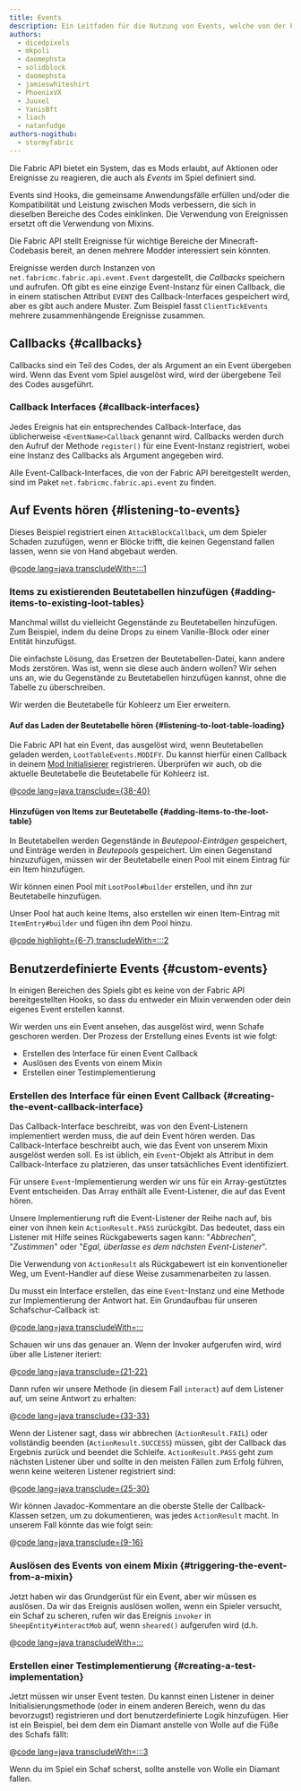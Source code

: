 ```yaml
---
title: Events
description: Ein Leitfaden für die Nutzung von Events, welche von der Fabric API bereitgestellt werden.
authors:
  - dicedpixels
  - mkpoli
  - daomephsta
  - solidblock
  - daomephsta
  - jamieswhiteshirt
  - PhoenixVX
  - Juuxel
  - YanisBft
  - liach
  - natanfudge
authors-nogithub:
  - stormyfabric
---
```


Die Fabric API bietet ein System, das es Mods erlaubt, auf Aktionen oder Ereignisse zu reagieren, die auch als _Events_ im Spiel definiert sind.

Events sind Hooks, die gemeinsame Anwendungsfälle erfüllen und/oder die Kompatibilität und Leistung zwischen Mods verbessern, die sich in dieselben Bereiche des Codes einklinken. Die Verwendung von Ereignissen ersetzt oft die Verwendung von Mixins.

Die Fabric API stellt Ereignisse für wichtige Bereiche der Minecraft-Codebasis bereit, an denen mehrere Modder interessiert sein könnten.

Ereignisse werden durch Instanzen von `net.fabricmc.fabric.api.event.Event` dargestellt, die _Callbacks_ speichern und aufrufen. Oft gibt es eine einzige Event-Instanz für einen Callback, die in einem statischen Attribut `EVENT` des Callback-Interfaces gespeichert wird, aber es gibt auch andere Muster. Zum Beispiel fasst `ClientTickEvents` mehrere zusammenhängende Ereignisse zusammen.

## Callbacks {#callbacks}

Callbacks sind ein Teil des Codes, der als Argument an ein Event übergeben wird. Wenn das Event vom Spiel ausgelöst wird, wird der übergebene Teil des Codes ausgeführt.

### Callback Interfaces {#callback-interfaces}

Jedes Ereignis hat ein entsprechendes Callback-Interface, das üblicherweise `<EventName>Callback` genannt wird. Callbacks werden durch den Aufruf der Methode `register()` für eine Event-Instanz registriert, wobei eine Instanz des Callbacks als Argument angegeben wird.

Alle Event-Callback-Interfaces, die von der Fabric API bereitgestellt werden, sind im Paket `net.fabricmc.fabric.api.event` zu finden.

## Auf Events hören {#listening-to-events}

Dieses Beispiel registriert einen `AttackBlockCallback`, um dem Spieler Schaden zuzufügen, wenn er Blöcke trifft, die keinen Gegenstand fallen lassen, wenn sie von Hand abgebaut werden.

@[code lang=java transcludeWith=:::1](@/reference/1.21/src/main/java/com/example/docs/event/FabricDocsReferenceEvents.java)

### Items zu existierenden Beutetabellen hinzufügen {#adding-items-to-existing-loot-tables}

Manchmal willst du vielleicht Gegenstände zu Beutetabellen hinzufügen. Zum Beispiel, indem du deine Drops zu einem Vanille-Block oder einer Entität hinzufügst.

Die einfachste Lösung, das Ersetzen der Beutetabellen-Datei, kann andere Mods zerstören. Was ist, wenn sie diese auch ändern wollen? Wir sehen uns an, wie du Gegenstände zu Beutetabellen hinzufügen kannst, ohne die Tabelle zu überschreiben.

Wir werden die Beutetabelle für Kohleerz um Eier erweitern.

#### Auf das Laden der Beutetabelle hören {#listening-to-loot-table-loading}

Die Fabric API hat ein Event, das ausgelöst wird, wenn Beutetabellen geladen werden, `LootTableEvents.MODIFY`. Du kannst hierfür einen Callback in deinem [Mod Initialisierer](./getting-started/project-structure#entrypoints) registrieren. Überprüfen wir auch, ob die aktuelle Beutetabelle die Beutetabelle für Kohleerz ist.

@[code lang=java transclude={38-40}](@/reference/1.21/src/main/java/com/example/docs/event/FabricDocsReferenceEvents.java)

#### Hinzufügen von Items zur Beutetabelle {#adding-items-to-the-loot-table}

In Beutetabellen werden Gegenstände in _Beutepool-Einträgen_ gespeichert, und Einträge werden in _Beutepools_ gespeichert. Um einen Gegenstand hinzuzufügen, müssen wir der Beutetabelle einen Pool mit einem Eintrag für ein Item hinzufügen.

Wir können einen Pool mit `LootPool#builder` erstellen, und ihn zur Beutetabelle hinzufügen.

Unser Pool hat auch keine Items, also erstellen wir einen Item-Eintrag mit `ItemEntry#builder` und fügen ihn dem Pool hinzu.

@[code highlight={6-7} transcludeWith=:::2](@/reference/1.21/src/main/java/com/example/docs/event/FabricDocsReferenceEvents.java)

## Benutzerdefinierte Events {#custom-events}

In einigen Bereichen des Spiels gibt es keine von der Fabric API bereitgestellten Hooks, so dass du entweder ein Mixin verwenden oder dein eigenes Event erstellen kannst.

Wir werden uns ein Event ansehen, das ausgelöst wird, wenn Schafe geschoren werden. Der Prozess der Erstellung eines Events ist wie folgt:

- Erstellen des Interface für einen Event Callback
- Auslösen des Events von einem Mixin
- Erstellen einer Testimplementierung

### Erstellen des Interface für einen Event Callback {#creating-the-event-callback-interface}

Das Callback-Interface beschreibt, was von den Event-Listenern implementiert werden muss, die auf dein Event hören werden. Das Callback-Interface beschreibt auch, wie das Event von unserem Mixin ausgelöst werden soll. Es ist üblich, ein `Event`-Objekt als Attribut in dem Callback-Interface zu platzieren, das unser tatsächliches Event identifiziert.

Für unsere `Event`-Implementierung werden wir uns für ein Array-gestütztes Event entscheiden. Das Array enthält alle Event-Listener, die auf das Event hören.

Unsere Implementierung ruft die Event-Listener der Reihe nach auf, bis einer von ihnen kein `ActionResult.PASS` zurückgibt. Das bedeutet, dass ein Listener mit Hilfe seines Rückgabewerts sagen kann: "_Abbrechen_", "_Zustimmen_" oder "_Egal, überlasse es dem nächsten Event-Listener_".

Die Verwendung von `ActionResult` als Rückgabewert ist ein konventioneller Weg, um Event-Handler auf diese Weise zusammenarbeiten zu lassen.

Du musst ein Interface erstellen, das eine `Event`-Instanz und eine Methode zur Implementierung der Antwort hat. Ein Grundaufbau für unseren Schafschur-Callback ist:

@[code lang=java transcludeWith=:::](@/reference/1.21/src/main/java/com/example/docs/event/SheepShearCallback.java)

Schauen wir uns das genauer an. Wenn der Invoker aufgerufen wird, wird über alle Listener iteriert:

@[code lang=java transclude={21-22}](@/reference/1.21/src/main/java/com/example/docs/event/SheepShearCallback.java)

Dann rufen wir unsere Methode (in diesem Fall `interact`) auf dem Listener auf, um seine Antwort zu erhalten:

@[code lang=java transclude={33-33}](@/reference/1.21/src/main/java/com/example/docs/event/SheepShearCallback.java)

Wenn der Listener sagt, dass wir abbrechen (`ActionResult.FAIL`) oder vollständig beenden (`ActionResult.SUCCESS`) müssen, gibt der Callback das Ergebnis zurück und beendet die Schleife. `ActionResult.PASS` geht zum nächsten Listener über und sollte in den meisten Fällen zum Erfolg führen, wenn keine weiteren Listener registriert sind:

@[code lang=java transclude={25-30}](@/reference/1.21/src/main/java/com/example/docs/event/SheepShearCallback.java)

Wir können Javadoc-Kommentare an die oberste Stelle der Callback-Klassen setzen, um zu dokumentieren, was jedes `ActionResult` macht. In unserem Fall könnte das wie folgt sein:

@[code lang=java transclude={9-16}](@/reference/1.21/src/main/java/com/example/docs/event/SheepShearCallback.java)

### Auslösen des Events von einem Mixin {#triggering-the-event-from-a-mixin}

Jetzt haben wir das Grundgerüst für ein Event, aber wir müssen es auslösen. Da wir das Ereignis auslösen wollen, wenn ein Spieler versucht, ein Schaf zu scheren, rufen wir das Ereignis `invoker` in `SheepEntity#interactMob` auf, wenn `sheared()` aufgerufen wird (d.h.

@[code lang=java transcludeWith=:::](@/reference/1.21/src/main/java/com/example/docs/mixin/event/SheepEntityMixin.java)

### Erstellen einer Testimplementierung {#creating-a-test-implementation}

Jetzt müssen wir unser Event testen. Du kannst einen Listener in deiner Initialisierungsmethode (oder in einem anderen Bereich, wenn du das bevorzugst) registrieren und dort benutzerdefinierte Logik hinzufügen. Hier ist ein Beispiel, bei dem dem ein Diamant anstelle von Wolle auf die Füße des Schafs fällt:

@[code lang=java transcludeWith=:::3](@/reference/1.21/src/main/java/com/example/docs/event/FabricDocsReferenceEvents.java)

Wenn du im Spiel ein Schaf scherst, sollte anstelle von Wolle ein Diamant fallen.
